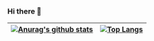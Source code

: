 ### Hi there 👋
<!--
**TTM-KK/TTM-KK** is a ✨ _special_ ✨ repository because its `README.md` (this file) appears on your GitHub profile.

Here are some ideas to get you started:

- 🔭 I’m currently working on ...
- 🌱 I’m currently learning ...
- 👯 I’m looking to collaborate on ...
- 🤔 I’m looking for help with ...
- 💬 Ask me about ...
- 📫 How to reach me: ...
- 😄 Pronouns: ...
- ⚡ Fun fact: ...
-->

[![Anurag's github stats](https://github-readme-stats.vercel.app/api?username=TTM-KK&count_private=true&theme=dark)](https://github.com/anuraghazra/github-readme-stats) |  [![Top Langs](https://github-readme-stats.vercel.app/api/top-langs/?username=TTM-KK&theme=dark&layout=compact)](https://github.com/anuraghazra/github-readme-stats)
------------ | -------------
